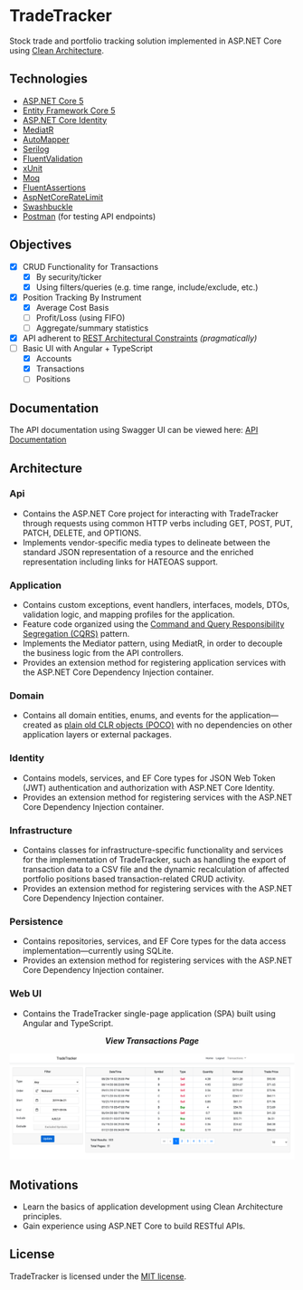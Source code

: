 # TradeTracker
Stock trade and portfolio tracking solution implemented in ASP.NET Core using [Clean Architecture](https://blog.cleancoder.com/uncle-bob/2012/08/13/the-clean-architecture.html).

## Technologies

* [ASP.NET Core 5](https://dotnet.microsoft.com/apps/aspnet)
* [Entity Framework Core 5](https://docs.microsoft.com/en-us/ef/core/)
* [ASP.NET Core Identity](https://docs.microsoft.com/en-us/aspnet/core/security/authentication/identity?view=aspnetcore-5.0&tabs=visual-studio)
* [MediatR](https://github.com/jbogard/MediatR)
* [AutoMapper](https://automapper.org/)
* [Serilog](https://serilog.net/)
* [FluentValidation](https://fluentvalidation.net/)
* [xUnit](https://xunit.net/)
* [Moq](https://github.com/moq/moq)
* [FluentAssertions](https://fluentassertions.com/)
* [AspNetCoreRateLimit](https://github.com/stefanprodan/AspNetCoreRateLimit)
* [Swashbuckle](https://github.com/domaindrivendev/Swashbuckle.WebApi)
* [Postman](https://www.postman.com/) (for testing API endpoints)

## Objectives
- [x] CRUD Functionality for Transactions
  - [X] By security/ticker
  - [X] Using filters/queries (e.g. time range, include/exclude, etc.) 
- [X] Position Tracking By Instrument
  - [x] Average Cost Basis
  - [ ] Profit/Loss (using FIFO)
  - [ ] Aggregate/summary statistics
- [x] API adherent to [REST Architectural Constraints](https://restfulapi.net/rest-architectural-constraints/) *(pragmatically)*
- [ ] Basic UI with Angular + TypeScript
  - [x] Accounts
  - [x] Transactions 
  - [ ] Positions

## Documentation

The API documentation using Swagger UI can be viewed here: [API Documentation](https://david-acker.github.io/Trade-Tracker-API-Spec/#/)

## Architecture

### Api
* Contains the ASP.NET Core project for interacting with TradeTracker through requests using common HTTP verbs including GET, POST, PUT, PATCH, DELETE, and OPTIONS.
* Implements vendor-specific media types to delineate between the standard JSON representation of a resource and the enriched representation including links for HATEOAS support.

### Application
* Contains custom exceptions, event handlers, interfaces, models, DTOs, validation logic, and mapping profiles for the application.
* Feature code organized using the [Command and Query Responsibility Segregation (CQRS)](https://docs.microsoft.com/en-us/azure/architecture/patterns/cqrs) pattern.
* Implements the Mediator pattern, using MediatR, in order to decouple the business logic from the API controllers.
* Provides an extension method for registering application services with the ASP.NET Core Dependency Injection container.

### Domain
* Contains all domain entities, enums, and events for the application&mdash;created as [plain old CLR objects (POCO)](https://en.wikipedia.org/wiki/Plain_old_CLR_object) with no dependencies on other application layers or external packages.

### Identity
* Contains models, services, and EF Core types for JSON Web Token (JWT) authentication and authorization with ASP.NET Core Identity.
* Provides an extension method for registering services with the ASP.NET Core Dependency Injection container.

### Infrastructure
* Contains classes for infrastructure-specific functionality and services for the implementation of TradeTracker, such as handling the export of transaction data to a CSV file and the dynamic recalculation of affected portfolio positions based transaction-related CRUD activity.
* Provides an extension method for registering services with the ASP.NET Core Dependency Injection container.

### Persistence
* Contains repositories, services, and EF Core types for the data access implementation&mdash;currently using SQLite.
* Provides an extension method for registering services with the ASP.NET Core Dependency Injection container.

### Web UI
* Contains the TradeTracker single-page application (SPA) built using Angular and TypeScript.

<p align="center">
  <i><b>View Transactions Page</b></i>
</p>

![ViewTransactionsPage](demo/view-transactions-page.png?raw=true "View Transactions Page")

## Motivations
* Learn the basics of application development using Clean Architecture principles.
* Gain experience using ASP.NET Core to build RESTful APIs.

## License
TradeTracker is licensed under the [MIT license](LICENSE).
